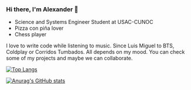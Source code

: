 ### Hi there, I'm Alexander 👋
- Science and Systems Engineer Student at USAC-CUNOC
- Pizza con piña lover
- Chess player

I love to write code while listening to music. Since Luis Miguel to BTS, Coldplay or Corridos Tumbados. All depends on my mood.
You can check some of my projects and maybe we can collaborate.

[![Top Langs](https://github-readme-stats.vercel.app/api/top-langs/?username=anuraghazra&layout=compact&theme=dark)](https://github.com/anuraghazra/github-readme-stats)

[![Anurag's GitHub stats](https://github-readme-stats.vercel.app/api?username=Achess01&count_private=true&theme=dark&show_icons=true)](https://github.com/anuraghazra/github-readme-stats)

<!--
**Achess01/Achess01** is a ✨ _special_ ✨ repository because its `README.md` (this file) appears on your GitHub profile.

Here are some ideas to get you started:

- 🔭 I’m currently working on ...
- 🌱 I’m currently learning ...
- 👯 I’m looking to collaborate on ...
- 🤔 I’m looking for help with ...
- 💬 Ask me about ...
- 📫 How to reach me: ...
- 😄 Pronouns: ...
- ⚡ Fun fact: ...
-->
